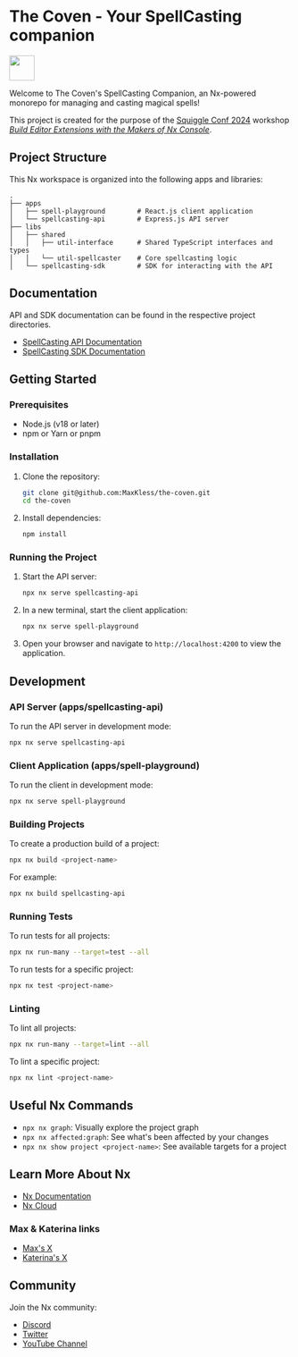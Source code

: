 # The Coven - Your SpellCasting companion

<a alt="Nx logo" href="https://nx.dev" target="_blank" rel="noreferrer"><img src="https://raw.githubusercontent.com/nrwl/nx/master/images/nx-logo.png" width="45"></a>

Welcome to The Coven's SpellCasting Companion, an Nx-powered monorepo for managing and casting magical spells!

This project is created for the purpose of the [Squiggle Conf 2024](https://2024.squiggleconf.com/) workshop [_Build Editor Extensions with the Makers of Nx Console_](https://2024.squiggleconf.com/sessions#workshop-katerina-and-max).

## Project Structure

This Nx workspace is organized into the following apps and libraries:

```tree
.
├── apps
│   ├── spell-playground        # React.js client application
│   └── spellcasting-api        # Express.js API server
├── libs
│   ├── shared
│   │   ├── util-interface      # Shared TypeScript interfaces and types
│   │   └── util-spellcaster    # Core spellcasting logic
│   └── spellcasting-sdk        # SDK for interacting with the API
```

## Documentation

API and SDK documentation can be found in the respective project directories.

- [SpellCasting API Documentation](apps/spellcasting-api/README.md)
- [SpellCasting SDK Documentation](libs/spellcasting-sdk/README.md)

## Getting Started

### Prerequisites

- Node.js (v18 or later)
- npm or Yarn or pnpm

### Installation

1. Clone the repository:

   ```bash
   git clone git@github.com:MaxKless/the-coven.git
   cd the-coven
   ```

2. Install dependencies:

   ```bash
   npm install
   ```

### Running the Project

1. Start the API server:

   ```bash
   npx nx serve spellcasting-api
   ```

2. In a new terminal, start the client application:

   ```bash
   npx nx serve spell-playground
   ```

3. Open your browser and navigate to `http://localhost:4200` to view the application.

## Development

### API Server (apps/spellcasting-api)

To run the API server in development mode:

```bash
npx nx serve spellcasting-api
```

### Client Application (apps/spell-playground)

To run the client in development mode:

```bash
npx nx serve spell-playground
```

### Building Projects

To create a production build of a project:

```bash
npx nx build <project-name>
```

For example:

```bash
npx nx build spellcasting-api
```

### Running Tests

To run tests for all projects:

```bash
npx nx run-many --target=test --all
```

To run tests for a specific project:

```bash
npx nx test <project-name>
```

### Linting

To lint all projects:

```bash
npx nx run-many --target=lint --all
```

To lint a specific project:

```bash
npx nx lint <project-name>
```

## Useful Nx Commands

- `npx nx graph`: Visually explore the project graph
- `npx nx affected:graph`: See what's been affected by your changes
- `npx nx show project <project-name>`: See available targets for a project

## Learn More About Nx

- [Nx Documentation](https://nx.dev)
- [Nx Cloud](https://nx.app/)

### Max & Katerina links

- [Max's X](https://x.com/MaxKless)
- [Katerina's X](https://x.com/psybercity)

## Community

Join the Nx community:

- [Discord](https://go.nx.dev/community)
- [Twitter](https://twitter.com/nxdevtools)
- [YouTube Channel](https://www.youtube.com/@nxdevtools)

